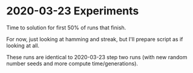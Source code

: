 # 2020-03-23 Experiments

Time to solution for first 50% of runs that finish.

For now, just looking at hamming and streak, but I'll prepare script as if looking at all.

These runs are identical to 2020-03-23 step two runs (with new random number seeds and more compute time/generations).

